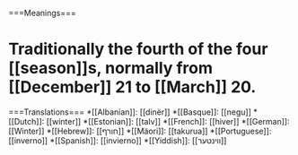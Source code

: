 ===Meanings===
# Traditionally the fourth of the four [[season]]s, normally from [[December]] 21 to [[March]] 20.

===Translations===
*[[Albanian]]: [[dinër]]
*[[Basque]]: [[negu]]
*[[Dutch]]: [[winter]]
*[[Estonian]]: [[talv]]
*[[French]]: [[hiver]]
*[[German]]: [[Winter]]
*[[Hebrew]]: [[חורף]]
*[[Mäori]]: [[takurua]]
*[[Portuguese]]: [[inverno]]
*[[Spanish]]: [[invierno]]
*[[Yiddish]]: [[װינטער]]